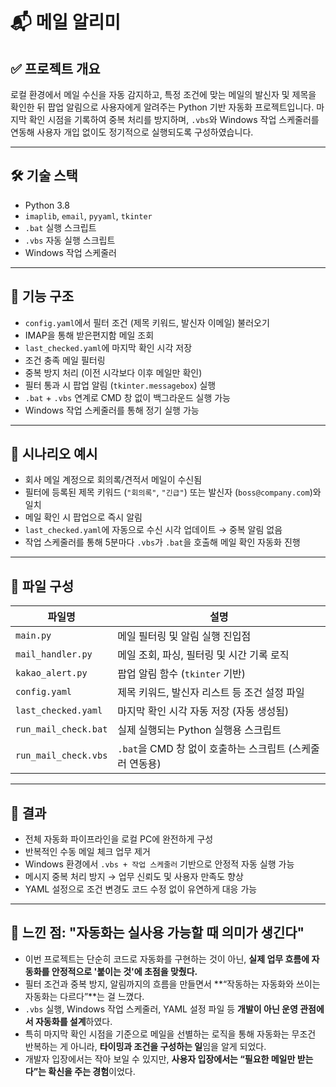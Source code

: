 
# 📬 메일 알리미

## ✅ 프로젝트 개요

로컬 환경에서 메일 수신을 자동 감지하고, 특정 조건에 맞는 메일의 발신자 및 제목을 확인한 뒤
팝업 알림으로 사용자에게 알려주는 Python 기반 자동화 프로젝트입니다.
마지막 확인 시점을 기록하여 중복 처리를 방지하며, `.vbs`와 Windows 작업 스케줄러를 연동해
사용자 개입 없이도 정기적으로 실행되도록 구성하였습니다.

---

## 🛠 기술 스택

* Python 3.8
* `imaplib`, `email`, `pyyaml`, `tkinter`
* `.bat` 실행 스크립트
* `.vbs` 자동 실행 스크립트
* Windows 작업 스케줄러

---

## 🧩 기능 구조

* `config.yaml`에서 필터 조건 (제목 키워드, 발신자 이메일) 불러오기
* IMAP을 통해 받은편지함 메일 조회
* `last_checked.yaml`에 마지막 확인 시각 저장
* 조건 충족 메일 필터링
* 중복 방지 처리 (이전 시각보다 이후 메일만 확인)
* 필터 통과 시 팝업 알림 (`tkinter.messagebox`) 실행
* `.bat` + `.vbs` 연계로 CMD 창 없이 백그라운드 실행 가능
* Windows 작업 스케줄러를 통해 정기 실행 가능

---

## 🧪 시나리오 예시

* 회사 메일 계정으로 회의록/견적서 메일이 수신됨
* 필터에 등록된 제목 키워드 (`"회의록"`, `"긴급"`) 또는 발신자 (`boss@company.com`)와 일치
* 메일 확인 시 팝업으로 즉시 알림
* `last_checked.yaml`에 자동으로 수신 시각 업데이트 → 중복 알림 없음
* 작업 스케줄러를 통해 5분마다 `.vbs`가 `.bat`을 호출해 메일 확인 자동화 진행

---

## 📂 파일 구성

| 파일명                  | 설명                                    |
| -------------------- | ------------------------------------- |
| `main.py`            | 메일 필터링 및 알림 실행 진입점                    |
| `mail_handler.py`    | 메일 조회, 파싱, 필터링 및 시간 기록 로직             |
| `kakao_alert.py`     | 팝업 알림 함수 (`tkinter` 기반)               |
| `config.yaml`        | 제목 키워드, 발신자 리스트 등 조건 설정 파일            |
| `last_checked.yaml`  | 마지막 확인 시각 자동 저장 (자동 생성됨)              |
| `run_mail_check.bat` | 실제 실행되는 Python 실행용 스크립트               |
| `run_mail_check.vbs` | `.bat`을 CMD 창 없이 호출하는 스크립트 (스케줄러 연동용) |

---

## 🎯 결과

* 전체 자동화 파이프라인을 로컬 PC에 완전하게 구성
* 반복적인 수동 메일 체크 업무 제거
* Windows 환경에서 `.vbs + 작업 스케줄러` 기반으로 안정적 자동 실행 가능
* 메시지 중복 처리 방지 → 업무 신뢰도 및 사용자 만족도 향상
* YAML 설정으로 조건 변경도 코드 수정 없이 유연하게 대응 가능

---

## 🧠 느낀 점: "자동화는 실사용 가능할 때 의미가 생긴다"

* 이번 프로젝트는 단순히 코드로 자동화를 구현하는 것이 아닌,
  **실제 업무 흐름에 자동화를 안정적으로 '붙이는 것'에 초점을 맞췄다.**
* 필터 조건과 중복 방지, 알림까지의 흐름을 만들면서
  \*\*“작동하는 자동화와 쓰이는 자동화는 다르다”\*\*는 걸 느꼈다.
* `.vbs` 실행, Windows 작업 스케줄러, YAML 설정 파일 등
  **개발이 아닌 운영 관점에서 자동화를 설계**하였다.
* 특히 마지막 확인 시점을 기준으로 메일을 선별하는 로직을 통해
  자동화는 무조건 반복하는 게 아니라, **타이밍과 조건을 구성하는 일**임을 알게 되었다.
* 개발자 입장에서는 작아 보일 수 있지만,
  **사용자 입장에서는 “필요한 메일만 받는다”는 확신을 주는 경험**이었다.

